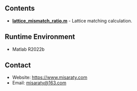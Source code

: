 ## Contents
* **[lattice_mismatch_ratio.m](./lattice_mismatch_ratio.m)** - Lattice matching calculation.

## Runtime Environment
* Matlab R2022b

## Contact
* Website: https://www.misaraty.com
* Email: misaraty@163.com
